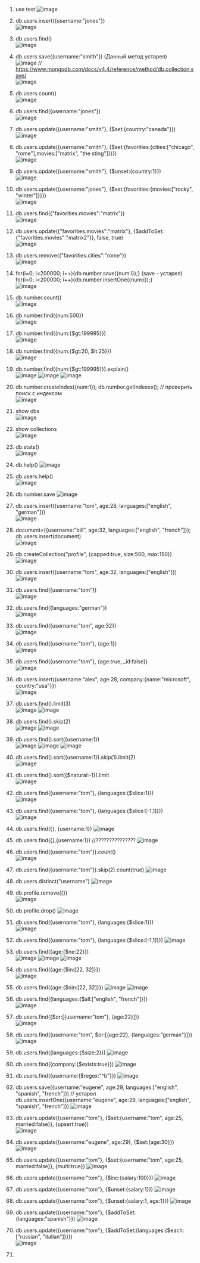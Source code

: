 1. use test
![image](https://user-images.githubusercontent.com/72013308/219759510-e585dd4a-55ca-4ca1-b68f-4bc69dc6d433.png)  
  
2. db.users.insert({username:"jones"})  
![image](https://user-images.githubusercontent.com/72013308/219760057-bd99d2df-7841-410b-8ed3-600d4c901cd1.png)  
  
3. db.users.find()  
![image](https://user-images.githubusercontent.com/72013308/219761172-963ac7d4-40a8-4949-b563-5bf7412929a3.png)  
  
4. db.users.save({username:"smith"}) (Данный метод устарел)  
![image](https://user-images.githubusercontent.com/72013308/219765466-9ddbf4f6-401b-49d1-95aa-25eecd1a0fee.png)
// https://www.mongodb.com/docs/v4.4/reference/method/db.collection.save/  
![image](https://user-images.githubusercontent.com/72013308/219776042-0079d086-b025-4e7b-86f7-24895d387b3a.png)  
  
5. db.users.count()  
![image](https://user-images.githubusercontent.com/72013308/219777228-8b87d9f3-21c1-428c-af6e-c9af4728cbf8.png)    
  
6. db.users.find({username:"jones"})  
![image](https://user-images.githubusercontent.com/72013308/219767120-1a29e5c8-5adf-4945-99f0-de11d947323b.png)  
  
7. db.users.update({username:"smith"}, {$set:{country:"canada"}})  
![image](https://user-images.githubusercontent.com/72013308/219777758-fde15e76-5584-4c93-9221-291a6572ef3a.png)    
  
8. db.users.update({username:"smith"}, {$set:{favorities:{cities:["chicago", "rome"],movies:["matrix", "the sting"]}}})  
![image](https://user-images.githubusercontent.com/72013308/219778147-049c1096-0c71-4fa6-81f0-9ecc23308353.png)    
  
9. db.users.update({username:"smith"}, {$unset:{country:1}})  
![image](https://user-images.githubusercontent.com/72013308/219778449-3e480eb7-e593-4256-b1d0-41a15ab30ca8.png)  
  
10. db.users.update({username:"jones"}, {$set:{favorities:{movies:["rocky", "winter"]}}})  
![image](https://user-images.githubusercontent.com/72013308/219769496-02704991-3a81-4e75-bb5a-882773f3d437.png)  
  
11. db.users.find({"favorities.movies":"matrix"})  
![image](https://user-images.githubusercontent.com/72013308/219778939-3d0356e5-ac83-4863-b4c3-048c016cabd0.png)  
  
12. db.users.update({"favorities.movies":"matrix"}, {$addToSet:{"favorities.movies":"matrix2"}}, false, true)  
![image](https://user-images.githubusercontent.com/72013308/219781743-6038ee2d-2c7b-454d-85fc-092c47fe44a3.png)  
  
13. db.users.remove({"favorities.cities":"rome"})  
![image](https://user-images.githubusercontent.com/72013308/219782070-b8e36df0-2735-4a9a-a7c1-995d90b3d966.png)  
  
14. for(i=0; i<200000; i++){db.number.save({num:i});}  (save - устарел)  
for(i=0; i<200000; i++){db.number.insertOne({num:i});}  
![image](https://user-images.githubusercontent.com/72013308/219785312-d0c94c7b-7b83-4c2a-9c03-11925dc627b6.png)  
  
15. db.number.count()  
![image](https://user-images.githubusercontent.com/72013308/219785436-c87e21a3-693b-4867-a3d3-20b2a4ddfc0a.png)  
  
16. db.number.find({num:500})  
![image](https://user-images.githubusercontent.com/72013308/219785581-5f30905d-ad4c-4110-b92d-b8bd6728319e.png)  
  
17. db.number.find({num:{$gt:199995}})  
![image](https://user-images.githubusercontent.com/72013308/219785776-049e16c8-2eaf-40a2-a057-c639aadfc23f.png)  
  
18. db.number.find({num:{$gt:20, $lt:25}})  
![image](https://user-images.githubusercontent.com/72013308/219785979-a3116e64-4f84-4a86-aada-763893a49981.png)  
  
19. db.number.find({num:{$gt:199995}}).explain()  
![image](https://user-images.githubusercontent.com/72013308/219786538-f29d423c-c9ea-459b-a63d-329f5d8a3ff7.png)
![image](https://user-images.githubusercontent.com/72013308/219786743-e171baa7-0a9a-4bb6-adbb-f919051c08de.png)
![image](https://user-images.githubusercontent.com/72013308/219786839-1778ffd8-28e7-40ba-8bde-a667921fc3ee.png)
  
20. db.number.createIndex({num:1});     db.number.getIndexes();  // проверить поиск с индексом  
![image](https://user-images.githubusercontent.com/72013308/219787020-c99406e4-3dda-4042-b5b7-71e055e8b4f6.png)
  
21. show dbs  
![image](https://user-images.githubusercontent.com/72013308/219843906-a7305a85-cdb2-4cb7-893c-f5fd7cca6144.png)
  
22. show collections  
![image](https://user-images.githubusercontent.com/72013308/219843933-7f8293cf-4328-4a15-a20e-9e93faa4f863.png)
  
23. db.stats()  
![image](https://user-images.githubusercontent.com/72013308/219843950-18e35575-53fe-498b-8a82-2490f9309d2e.png)
  
24. db.help()
![image](https://user-images.githubusercontent.com/72013308/219843991-f2b769bd-c077-4010-a64d-4f76e6a12948.png)
  
25. db.users.help()  
![image](https://user-images.githubusercontent.com/72013308/219844036-525eafd4-70da-4adf-91de-3e4f83ec24b4.png)
  
26. db.number.save
![image](https://user-images.githubusercontent.com/72013308/219844054-6f19aea2-6722-4324-b7f8-d55deb4238dd.png)
  
27. db.users.insert({username:"tom", age:28, languages:["english", "german"]})  
![image](https://user-images.githubusercontent.com/72013308/219844109-b17c2015-92c0-4b8b-a294-ece71793c687.png)
  
28. document=({username:"bill", age:32, languages:["english", "french"]});   db.users.insert(document)  
![image](https://user-images.githubusercontent.com/72013308/219844153-aac839ba-5f7e-41fc-8a46-a5d806df2643.png)
  
29. db.createCollection("profile", {capped:true, size:500, max:150})  
![image](https://user-images.githubusercontent.com/72013308/219844175-e5485734-7a6b-4038-984f-3b0f6101d35d.png)
  
30. db.users.insert({username:"tom", age:32, languages:["english"]})  
![image](https://user-images.githubusercontent.com/72013308/219844192-ebb7c8ab-c235-4458-9ddd-7d99c554242b.png)
  
31. db.users.find({username:"tom"})  
![image](https://user-images.githubusercontent.com/72013308/219844968-a9a2a83b-7e8c-474c-8e33-f00fbb94433b.png)
  
32. db.users.find({languages:"german"})  
![image](https://user-images.githubusercontent.com/72013308/219845001-b302246c-3503-46f8-bea0-b1d630c946e8.png)
  
33. db.users.find({username:"tom", age:32})  
![image](https://user-images.githubusercontent.com/72013308/219845023-013b6ade-485c-478c-92c2-103dff7e4766.png)
  
34. db.users.find({username:"tom"}, {age:1})  
![image](https://user-images.githubusercontent.com/72013308/219845059-ec15c096-1ba3-4b2b-9931-ada8866d9348.png)
  
35. db.users.find({username:"tom"}, {age:true, _id:false})  
![image](https://user-images.githubusercontent.com/72013308/219845120-58be687b-b6b9-47d1-90c5-20aa38d57a64.png)
  
36. db.users.insert({username:"alex", age:28, company:{name:"microsoft", country:"usa"}})  
![image](https://user-images.githubusercontent.com/72013308/219845152-c9d76be8-2dcc-44fc-b0a3-4af0cb63ccc7.png)
  
37. db.users.find().limit(3)  
![image](https://user-images.githubusercontent.com/72013308/219845181-aa073e25-b33a-4d3c-b7de-077e8788a8fe.png)
![image](https://user-images.githubusercontent.com/72013308/219845244-da7e043d-fcaa-4399-90f8-e27a5b6b9683.png)
  
38. db.users.find().skip(2)  
![image](https://user-images.githubusercontent.com/72013308/219845278-639c0ae2-1616-414e-9ab7-ac09fb41565e.png)
![image](https://user-images.githubusercontent.com/72013308/219845285-b8279466-67e4-4953-8dff-5e0813893ae8.png)
  
39. db.users.find().sort({username:1})  
![image](https://user-images.githubusercontent.com/72013308/219845352-e57eef90-462c-4a16-822e-cae8d29d5162.png)
![image](https://user-images.githubusercontent.com/72013308/219845364-0b23ffe1-b7be-4b3a-8168-2d475bc61d04.png)
![image](https://user-images.githubusercontent.com/72013308/219845385-7ed2a2fe-26d9-47b1-8dfa-53693f5d78d4.png)
  
40. db.users.find().sort({username:1}).skip(1).limit(2)  
![image](https://user-images.githubusercontent.com/72013308/219845419-24311897-01e6-4eb2-a229-1271fd9d886a.png)
  
41. db.users.find().sort({$natural:-1}).limit  
![image](https://user-images.githubusercontent.com/72013308/219845691-84ad13ad-067a-432a-86cd-e85cba3f31ab.png)
  
42. db.users.find({username:"tom"}, {languages:{$slice:1}})  
![image](https://user-images.githubusercontent.com/72013308/219845735-e92b8c56-bfcd-4998-b05a-d79dabc9b831.png)
  
43. db.users.find({username:"tom"}, {languages:{$slice:[-1,1]}})  
![image](https://user-images.githubusercontent.com/72013308/219845773-e95db6f7-eb47-481b-b885-21c4be1e8db9.png)
  
44. db.users.find({}, {username:1})
![image](https://user-images.githubusercontent.com/72013308/219845797-410a31df-8bd3-4e65-b367-ffff8e8d3806.png)
  
45. db.users.find({},{username:1})   //???????????????
![image](https://user-images.githubusercontent.com/72013308/219845836-f37315fd-ef39-4aea-a233-d3a65f019cb5.png)
  
46. db.users.find({username:"tom"}).count()  
![image](https://user-images.githubusercontent.com/72013308/219845862-b76f67b2-496e-4058-ab8c-c27d413256f4.png)
  
47. db.users.find({username:"tom"}).skip(2).count(true)
![image](https://user-images.githubusercontent.com/72013308/219845891-debe81ed-4eee-4c1f-8de9-c325c579f023.png)
  
48. db.users.distinct("username")
![image](https://user-images.githubusercontent.com/72013308/219845916-da07b541-6db5-4cbe-b82d-4f65434322f9.png)
  
49. db.profile.remove({})  
![image](https://user-images.githubusercontent.com/72013308/219845953-f9bad8cb-a467-4485-90e2-55f630056c4a.png)
  
50. db.profile.drop()
![image](https://user-images.githubusercontent.com/72013308/219845981-930368f4-0ee7-4756-a42e-1f2c58771e22.png)
  
51. db.users.find({username:"tom"}, {languages:{$slice:1}})  
![image](https://user-images.githubusercontent.com/72013308/219846225-8d689c5d-78e2-4ebe-985d-87502ac8dc3d.png)
  
52. db.users.find({username:"tom"}, {languages:{$slice:[-1,1]}})
![image](https://user-images.githubusercontent.com/72013308/219846265-b4942ba3-cba0-4298-9320-1ff1da7c6460.png)
  
53. db.users.find({age:{$ne:22}})  
![image](https://user-images.githubusercontent.com/72013308/219846335-e6c39209-b378-44d6-8e5e-def6f491ab74.png)
![image](https://user-images.githubusercontent.com/72013308/219846356-a28224cc-213b-4aa0-8b16-a10dcfac7ec2.png)
![image](https://user-images.githubusercontent.com/72013308/219846371-6672eb97-1a70-4582-b943-9f076d28b96e.png)
  
54. db.users.find({age:{$in:[22, 32]}})  
![image](https://user-images.githubusercontent.com/72013308/219846407-4c018ae6-8a98-494a-b8df-970392acfb02.png)
  
55. db.users.find({age:{$nin:[22, 32]}})
![image](https://user-images.githubusercontent.com/72013308/219846454-125496ff-5e05-4812-b58a-2afc0eb5cd16.png)
![image](https://user-images.githubusercontent.com/72013308/219846470-71a0d498-ab28-44ac-8665-893b54491d08.png)
  
56. db.users.find({languages:{$all:["english", "french"]}})  
![image](https://user-images.githubusercontent.com/72013308/219846507-5bb20ec1-f3e0-4aa8-ac70-88621be3d026.png)
  
57. db.users.find({$or:[{username:"tom"}, {age:22}]})  
![image](https://user-images.githubusercontent.com/72013308/219846533-bdf2fcf4-cc82-401c-a211-e03f4e5ace00.png)
  
58. db.users.find({username:"tom", $or:[{age:22}, {languages:"german"}]})  
![image](https://user-images.githubusercontent.com/72013308/219846622-d7bc9ea7-3811-48b6-ba7e-4d25fe14ed12.png)
  
59. db.users.find({languages:{$size:2}})
![image](https://user-images.githubusercontent.com/72013308/219846640-1b7b38b8-0ff4-4642-b196-0a9e5e56de94.png)
  
60. db.users.find({company:{$exists:true}})
![image](https://user-images.githubusercontent.com/72013308/219846658-2e0aae85-3de0-45df-8e0a-ddd2f28ddf6e.png)
  
61. db.users.find({username:{$regex:"^b"}})
![image](https://user-images.githubusercontent.com/72013308/219846843-1143f429-2435-412e-814f-d5b199ce3148.png)
  
62. db.users.save({username:"eugene", age:29, languages:["english", "spanish", "french"]}) // устарел
db.users.insertOne({username:"eugene", age:29, languages:["english", "spanish", "french"]})
![image](https://user-images.githubusercontent.com/72013308/219846920-b54beca7-7e0c-4fc8-9164-828328d28b1e.png)
  
63. db.users.update({username:"tom"}, {$set:{username:"tom", age:25, married:false}}, {upsert:true})  
![image](https://user-images.githubusercontent.com/72013308/219847284-652b7b65-b152-4af1-842f-53e70e32bbb4.png)
  
64. db.users.update({username:"eugene", age:29}, {$set:{age:30}})  
![image](https://user-images.githubusercontent.com/72013308/219847311-ccaa3fec-cc28-42c2-875c-855e47cced62.png)
  
65. db.users.update({username:"tom"}, {$set:{username:"tom", age:25, married:false}}, {multi:true})
![image](https://user-images.githubusercontent.com/72013308/219847334-fdf0ddd9-8e1f-4921-94f6-f8c019c11248.png)
  
66. db.users.update({username:"tom"}, {$inc:{salary:100}})
![image](https://user-images.githubusercontent.com/72013308/219847353-b6486322-92f2-4cf7-a90b-7c4244763c7e.png)
  
67. db.users.update({username:"tom"}, {$unset:{salary:1}})
![image](https://user-images.githubusercontent.com/72013308/219847372-35ad6cd4-0ac5-4266-8449-92f4b37b1e1f.png)
  
68. db.users.update({username:"tom"}, {$unset:{salary:1, age:1}})
![image](https://user-images.githubusercontent.com/72013308/219847391-c2f1cdcf-3e27-40d4-876f-dde0e1439790.png)
  
69. db.users.update({username:"tom"}, {$addToSet:{languages:"spanish"}})
![image](https://user-images.githubusercontent.com/72013308/219847412-5989ce23-2552-467e-846b-5b2c1363c354.png)
  
70. db.users.update({username:"tom"}, {$addToSet:{languages:{$each:["russian", "italian"]}}})  
![image](https://user-images.githubusercontent.com/72013308/219847432-0bc8373e-b7cb-4e0a-a121-f81a7ae26877.png)
  
71.
